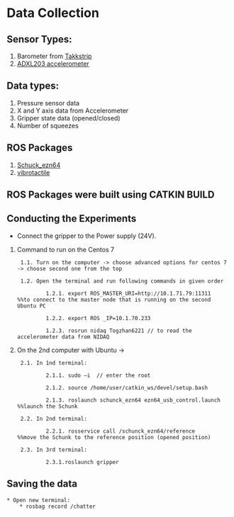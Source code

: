 # Data Collection 

## Sensor Types: 
  1. Barometer from [Takkstrip](https://www.labs.righthandrobotics.com/takkstrip)
  2. [ADXL203 accelerometer](https://www.analog.com/media/en/technical-documentation/data-sheets/adxl103_203.pdf)
  
## Data types: 
  1. Pressure sensor data
  2. X and Y axis data from Accelerometer
  3. Gripper state data (opened/closed) 
  4. Number of squeezes
  
## ROS Packages
  1. [Schuck_ezn64](https://github.com/SmartRoboticSystems/schunk_grippers)
  2. [vibrotactile](https://github.com/togjade/Work_bundle/tree/main/granular_objects/vibrotactile)
  
## ROS Packages were built using CATKIN BUILD
## Conducting the Experiments 
  * Connect the gripper to the Power supply (24V).
  
1. Command to run on the Centos 7

		1.1. Turn on the computer -> choose advanced options for centos 7 -> choose second one from the top

		1.2. Open the terminal and run following commands in given order
    
				1.2.1. export ROS_MASTER_URI=http://10.1.71.79:11311        %%to connect to the master node that is running on the second Ubuntu PC
        
				1.2.2. export ROS _IP=10.1.70.233
        
				1.2.3. rosrun nidaq Togzhan6221 // to read the accelerometer data from NIDAQ
   
2. On the 2nd computer with Ubuntu ->

		2.1. In 1nd terminal:
    
				2.1.1. sudo –i  // enter the root 
        
				2.1.2. source /home/user/catkin_ws/devel/setup.bash
        
				2.1.3. roslaunch schunck_ezn64 ezn64_usb_control.launch   %%launch the Schunk
        
		2.2. In 2nd terminal:
    
				2.2.1. rosservice call /schunck_ezn64/reference           %%move the Schunk to the reference position (opened position)
        
		2.3. In 3rd terminal:
    
				2.3.1.roslaunch gripper
                
## Saving the data
	* Open new terminal:
		* rosbag record /chatter

